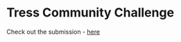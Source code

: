 # Tress Community Challenge

Check out the submission - [here](https://icodethis.com/submissions/46302)
